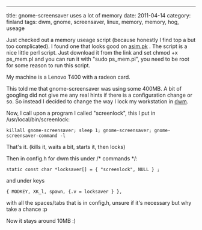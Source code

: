 ---
title: gnome-screensaver uses a lot of memory
date: 2011-04-14
category: finland
tags: dwm, gnome, screensaver, linux, memory, memory, hog, useage

Just checked out a memory useage script (because honestly I find top a but too complicated). I found one that looks good on [asim.pk](http://www.asim.pk/2011/03/28/find-memory-consumed-by-currently-running-processes-on-linux/ "memory useage perl script") . The script is a nice little perl script. Just download it from the link and set chmod +x ps\_mem.pl and you can run it with "sudo ps\_mem.pl", you need to be root for some reason to run this script.

My machine is a Lenovo T400 with a radeon card.

This told me that gnome-screensaver was using some 400MB. A bit of googling did not give me any real hints if there is a configuration change or so. So instead I decided to change the way I lock my workstation in [dwm](http://dwm.suckless.org "dwm").

Now, I call upon a program I called "screenlock", this I put in /usr/local/bin/screenlock:

 `killall gnome-screensaver; sleep 1; gnome-screensaver; gnome-screensaver-command -l`

That's it. (kills it, waits a bit, starts it, then locks)

Then in config.h for dwm this under /\* commands \*/:

 `static const char *locksaver[] = { "screenlock", NULL } ;`

and under keys

`{ MODKEY, XK_l, spawn, {.v = locksaver } },`

with all the spaces/tabs that is in config.h, unsure if it's necessary but why take a chance :p

Now it stays around 10MB :)
